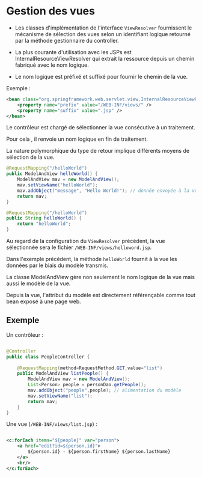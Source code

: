 # Gestion des vues

* Les classes d'implémentation de l'interface `ViewResolver` fournissent le mécanisme de sélection des vues selon un identifiant logique retourné par la méthode gestionnaire du controller.

* La plus courante d'utilisation avec les JSPs est InternalResourceViewResolver qui extrait la ressource depuis un chemin fabriqué avec le nom logique.

* Le nom logique est préfixé et suffixé pour fournir le chemin de la vue.

Exemple :

```xml
<bean class="org.springframework.web.servlet.view.InternalResourceViewResolver">
    <property name="prefix" value="/WEB-INF/views/" />
    <property name="suffix" value=".jsp" />
</bean>
```

Le contrôleur est chargé de sélectionner la vue consécutive à un traitement.

Pour cela , il renvoie un nom logique en fin de traitement.

La nature polymorphique du type de retour implique différents moyens de sélection de la vue.

```java
@RequestMapping("/helloWorld")
public ModelAndView helloWorld() {
    ModelAndView mav = new ModelAndView();
    mav.setViewName("helloWorld");
    mav.addObject("message", "Hello World!"); // donnée envoyée à la vue
    return mav;
}

@RequestMapping("/helloWorld")
public String helloWorld() {
    return "helloWorld";
}
```

Au regard de la configuration du `ViewResolver` précédent, la vue sélectionnée sera le fichier `/WEB-INF/views/helloword.jsp`.

Dans l'exemple précédent, la méthode `helloWorld` fournit à la vue les données par le biais du modèle transmis.

La classe ModelAndView gère non seulement le nom logique de la vue mais aussi le modèle de la vue.

Depuis la vue, l'attribut du modèle est directement référençable comme tout bean exposé à une page web.

## Exemple

Un contrôleur :

```java

@Controller
public class PeopleController {
    
    @RequestMapping(method=RequestMethod.GET,value="list")
    public ModelAndView listPeople() {
        ModelAndView mav = new ModelAndView();
        List<Person> people = personDao.getPeople();
        mav.addObject("people",people); // alimentation du modèle
        mav.setViewName("list");
        return mav;
    }
}
```

Une vue (`/WEB-INF/views/list.jsp`) :

```xml

<c:forEach items="${people}" var="person">
    <a href="edit?id=${person.id}">
        ${person.id} - ${person.firstName} ${person.lastName}
    </a>
    <br/>
</c:forEach>
```